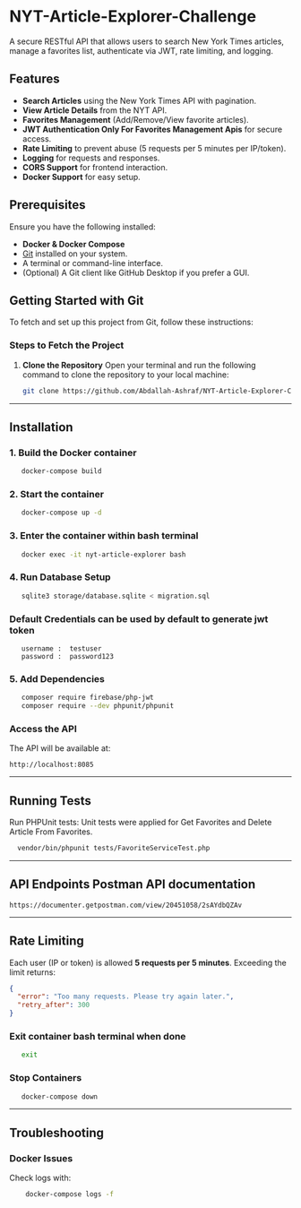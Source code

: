 # NYT-Article-Explorer-Challenge

A secure RESTful API that allows users to search New York Times articles, manage a favorites list, authenticate via JWT, rate limiting, and logging.

## Features
- **Search Articles** using the New York Times API with pagination.
- **View Article Details** from the NYT API.
- **Favorites Management** (Add/Remove/View favorite articles).
- **JWT Authentication Only For Favorites Management Apis** for secure access.
- **Rate Limiting** to prevent abuse (5 requests per 5 minutes per IP/token).
- **Logging** for requests and responses.
- **CORS Support** for frontend interaction.
- **Docker Support** for easy setup.


## Prerequisites
Ensure you have the following installed:
- **Docker & Docker Compose**
- [Git](https://git-scm.com/) installed on your system.
- A terminal or command-line interface.
- (Optional) A Git client like GitHub Desktop if you prefer a GUI.

## Getting Started with Git

To fetch and set up this project from Git, follow these instructions:

### Steps to Fetch the Project

1. **Clone the Repository**
   Open your terminal and run the following command to clone the repository to your local machine:
   ```bash
   git clone https://github.com/Abdallah-Ashraf/NYT-Article-Explorer-Challenge.git

---
## Installation
### 1. Build the Docker container
```bash 
   docker-compose build
```

### 2. Start the container
```bash
   docker-compose up -d
```

### 3. Enter the container within bash terminal
```sh
   docker exec -it nyt-article-explorer bash
```

### 4. Run Database Setup
```sh
   sqlite3 storage/database.sqlite < migration.sql
```

### Default Credentials can be used by default to generate jwt token
```
   username :  testuser
   password :  password123
```

### 5. Add Dependencies
```bash
   composer require firebase/php-jwt
   composer require --dev phpunit/phpunit

```


###  Access the API
The API will be available at:
```
http://localhost:8085
```

---
## Running Tests
Run PHPUnit tests:
Unit tests were applied for Get Favorites and Delete Article From Favorites.
```sh
  vendor/bin/phpunit tests/FavoriteServiceTest.php
```

---
## API Endpoints Postman API documentation
```http
https://documenter.getpostman.com/view/20451058/2sAYdbQZAv
```
---
## Rate Limiting
Each user (IP or token) is allowed **5 requests per 5 minutes**. Exceeding the limit returns:
```json
{
  "error": "Too many requests. Please try again later.",
  "retry_after": 300
}
```

### Exit container bash terminal when done
```bash
   exit  
```

### Stop Containers 
```bash
   docker-compose down
```


---
## Troubleshooting

### Docker Issues
Check logs with:
```sh
    docker-compose logs -f
```


